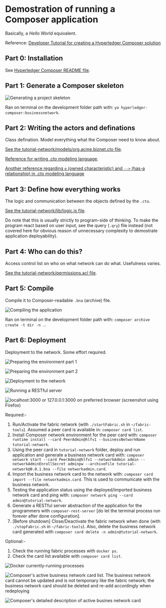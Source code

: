 <!--internal link-->
[HC]: /etc/notes/HyperledgerComposer/README.md "Hyperledger Composer README file"

<!--img-->
[img1]: ./img/1.png "Generating a project skeleton"
[img2]: ./img/2.png "Compiling the application"
[img3]: ./img/3.png "Preparing the environment part 1"
[img4]: ./img/4.png "Preparing the environment part 2"
[img5]: ./img/5.png "Deployment to the network"
[img6]: ./img/6.png "Running a RESTful server"
[img7]: ./img/7.png "Docker currently-running processes"
[img8]: ./img/8.png "Composer's active business network card list. The business network card cannot be updated and is not temponary like the fabric network; the business network card should be deleted and re-add accordingly when redeploying"
[img9]: ./img/9.png "Composer's detailed description of active busines network card"
[rest_server]: ./img/rest_server.png "localhost:3000 or 127.0.0.1:3000 on preferred browser (screenshot using Firefox)"

# Demostration of running a Composer application

Basically, a _Hello World_ equivalent.

Reference: [Developer Tutorial for creating a Hyperledger Composer solution](https://hyperledger.github.io/composer/tutorials/developer-tutorial.html "Developer Tutorial for creating a Hyperledger Composer solution")

## Part 0: Installation

See [Hyperledger Composer README file][HC].

## Part 1: Generate a Composer skeleton

![][img1]

Ran on terminal on the development folder path with: `yo hyperledger-composer:businessnetwork`.

## Part 2: Writing the actors and definations

Class defination. Model everything what the Composer need to know about.

[See the tutorial-network/models/org.acme.biznet.cto file](./tutorial-network/models/org.acme.biznet.cto).

[Reference for writing .cto modeling language](https://hyperledger.github.io/composer/reference/cto_language.html).

[Another reference regarding `o` (owned characteristic) and `-->` (has-a relationship) in .cto modeling language](https://stackoverflow.com/a/44410656)

## Part 3: Define how everything works

The logic and communication between the objects defined by the `.cto`.

[See the tutorial-network/lib/logic.js file](./tutorial-network/lib/logic.js).

Do note that this is usually strictly to program-side of thinking. To make the program react based on user input, see the query (`.qry`) file instead (not covered here for obvious reason of unnecessary complexity to demostrate application deployability).

## Part 4: Who can do this?

Access control list on who on what network can do what. Usefulness varies.

[See the tutorial-network/permissions.acl file](./tutorial-network/permissions.acl).

## Part 5: Compile

Compile it to Composer-readable `.bna` (archive) file.

![][img2]

Ran on terminal on the development folder path with: `composer archive create -t dir -n .`.

## Part 6: Deployment

Deployment to the network. Some effort required.

![][img3]

![][img4]

![][img5]

![][img6]

![][rest_server]

Required:-

1. Run/Activate the fabric network (with `./startFabric.sh` in `~/fabric-tools`). Assumed a peer card is available in: `composer card list`.
1. Install Composer network environment for the peer card with: `composer runtime install --card PeerAdmin@hlfv1 --businessNetworkName tutorial-network`.
1. Using the peer card in `tutorial-network` folder, deploy and run application and generate a business network card with: `composer network start --card PeerAdmin@hlfv1 --networkAdmin admin --networkAdminEnrollSecret adminpw --archiveFile tutorial-network@0.0.1.bna --file networkadmin.card`.
1. Import the business network card to the network with: `composer card import --file networkadmin.card`. This is used to communicate with the business network.
1. Testing the application status using the deployed/imported business network card and ping with: `composer network ping --card admin@tutorial-network`.
1. Generate a RESTful server abstraction of the application for the programmers with `composer-rest-server` [do let the terminal process run forever after done configuration].
1. [Before shutdown] Close/Deactivate the fabric network when done (with `./stopFabric.sh` in `~/fabric-tools`). Also, delete the business network card generated with `composer card delete -n admin@tutorial-network`.

Optional:-

1. Check the running fabric processes with `docker ps`.
1. Check the card list available with `composer card list`.

![][img7]

![][img8]

![][img9]